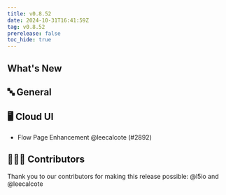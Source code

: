 ```yaml
---
title: v0.8.52
date: 2024-10-31T16:41:59Z
tag: v0.8.52
prerelease: false
toc_hide: true
---
```


## What's New
## 🔤 General
## 🖥 Cloud UI

- Flow Page Enhancement @leecalcote (#2892)

## 👨🏽‍💻 Contributors

Thank you to our contributors for making this release possible:
@l5io and @leecalcote

